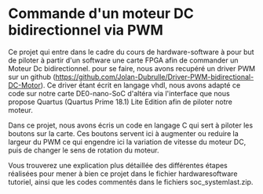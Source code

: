 # Commande d'un moteur DC bidirectionnel via PWM

Ce projet qui entre dans le cadre du cours de hardware-software à pour but de piloter à partir d'un software une carte FPGA afin de commander un Moteur Dc bidirectionnel.
pour se faire, nous avons recupéré un driver PWM sur un github (https://github.com/Jolan-Dubrulle/Driver-PWM-bidirectional-DC-Motor). Ce driver étant écrit en langage vhdl, nous avons adapté ce code sur notre carte DE0-nano-SoC d'altéra via l'interface que nous propose Quartus (Quartus Prime 18.1) Lite Edition afin de piloter notre moteur.

Dans ce projet, nous avons écris un code en langage C qui sert à piloter les boutons sur la carte. Ces boutons servent ici à augmenter ou reduire la largeur du PWM ce qui engendre ici la variation de vitesse du moteur DC, puis de changer le sens de rotation du moteur.

Vous trouverez une explication plus détaillée des différentes étapes réalisées pour mener à bien ce projet dans le fichier hardwaresoftware tutoriel, ainsi que les codes commentés dans le fichiers soc_systemlast.zip. 
